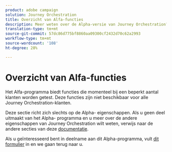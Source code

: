 ```yaml
---
product: adobe campaign
solution: Journey Orchestration
title: Overzicht van Alfa-functies
description: Meer weten over de Alpha-versie van Journey Orchestration?
translation-type: tm+mt
source-git-commit: 57dc86d775bf8860aa09300cf2432d70c62a2993
workflow-type: tm+mt
source-wordcount: '108'
ht-degree: 28%

---
```



# Overzicht van Alfa-functies

Het Alfa-programma biedt functies die momenteel bij een beperkt aantal klanten worden getest. Deze functies zijn niet beschikbaar voor alle Journey Orchestration-klanten.

Deze sectie richt zich slechts op de Alpha- eigenschappen. Als u geen deel uitmaakt van het Alpha- programma en u meer over de andere eigenschappen van Journey Orchestration wilt weten, verwijs naar de andere secties van deze [documentatie](../../journey-orchestration-home.md).

Als u geïnteresseerd bent in deelname aan dit Alpha-programma, vult [dit formulier](https://forms.office.com/Pages/ResponsePage.aspx?id=Wht7-jR7h0OUrtLBeN7O4RuhNDklrkhHrsBisppjRThURDJTTUxWSTBJQU1OSTBTVjMwUDRIQURDNS4u) in en we gaan terug naar u.


